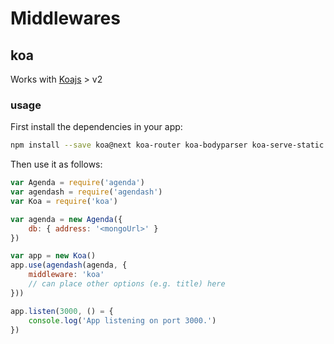 # Middlewares
## koa
Works with [Koajs](https://github.com/koajs/koa) > v2
### usage
First install the dependencies in your app:
```bash
npm install --save koa@next koa-router koa-bodyparser koa-serve-static agenda agendash
```
Then use it as follows:
```javascript
var Agenda = require('agenda')
var agendash = require('agendash')
var Koa = require('koa')

var agenda = new Agenda({
    db: { address: '<mongoUrl>' }
})

var app = new Koa()
app.use(agendash(agenda, {
    middleware: 'koa'
    // can place other options (e.g. title) here
}))

app.listen(3000, () = {
    console.log('App listening on port 3000.')
})
```
